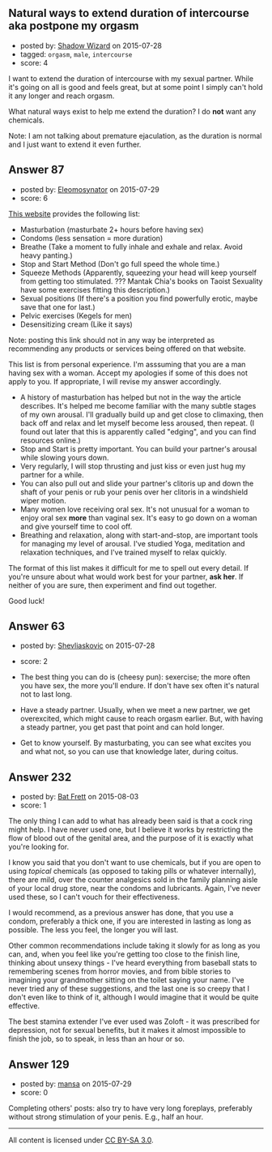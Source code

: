 ## Natural ways to extend duration of intercourse aka postpone my orgasm

- posted by: [Shadow Wizard](https://stackexchange.com/users/201110/shadow-wizard) on 2015-07-28
- tagged: `orgasm`, `male`, `intercourse`
- score: 4

I want to extend the duration of intercourse with my sexual partner. While it's going on all is good and feels great, but at some point I simply can't hold it any longer and reach orgasm.

What natural ways exist to help me extend the duration? I do **not** want any chemicals.

Note: I am not talking about premature ejaculation, as the duration is normal and I just want to extend it even further.


## Answer 87

- posted by: [Eleomosynator](https://stackexchange.com/users/1312239/eleomosynator) on 2015-07-29
- score: 6

[This website](http://www.increasespermvolume.com/how-to-prolong-ejaculation-during-intercourse/)  provides the following list:

 - Masturbation (masturbate 2+ hours before having sex)
 - Condoms (less sensation = more duration)
 - Breathe (Take a moment to fully inhale and exhale and relax.  Avoid heavy panting.)
 - Stop and Start Method (Don't go full speed the whole time.)
 - Squeeze Methods (Apparently, squeezing your head will keep yourself from getting too stimulated. ???  Mantak Chia's books on Taoist Sexuality have some exercises fitting this description.)
 - Sexual positions  (If there's a position you find powerfully erotic, maybe save that one for last.)
 - Pelvic exercises (Kegels for men)
 - Desensitizing cream (Like it says)

Note: posting this link should not in any way be interpreted as recommending any products or services being offered on that website.

This list is from personal experience.  I'm asssuming that you are a man having sex with a woman.  Accept my apologies if some of this does not apply to you.  If appropriate, I will revise my answer accordingly.

 - A history of masturbation has helped but not in the way the article describes.  It's helped me become familiar with the many subtle stages of my own arousal.  I'll gradually build up and get close to climaxing, then back off and relax and let myself become less aroused, then repeat.  (I found out later that this is apparently called "edging", and you can find resources online.)
 - Stop and Start is pretty important.  You can build your partner's arousal while slowing yours down.
  - Very regularly, I will stop thrusting and just kiss or even just hug my partner for a while.
  - You can also pull out and slide your partner's clitoris up and down the shaft of your penis or rub your penis over her clitoris in a windshield wiper motion.
  - Many women love receiving oral sex.  It's not unusual for a woman to enjoy oral sex **more** than vaginal sex.  It's easy to go down on a woman and give yourself time to cool off.
 - Breathing and relaxation, along with start-and-stop, are important tools for managing my level of arousal.  I've studied Yoga, meditation and relaxation techniques, and I've trained myself to relax quickly.

The format of this list makes it difficult for me to spell out every detail.  If you're unsure about what would work best for your partner, **ask her**.  If neither of you are sure, then experiment and find out together.

Good luck!


## Answer 63

- posted by: [Shevliaskovic](https://stackexchange.com/users/2701794/shevliaskovic) on 2015-07-28
- score: 2

 - The best thing you can do is (cheesy pun): sexercise; the more often you have sex, the more you'll endure. If don't have sex often it's natural not to last long. 
 - Have a steady partner. Usually, when we meet a new partner, we get overexcited, which might cause to reach orgasm earlier. But, with having a steady partner, you get past that point and can hold longer.
 - Get to know yourself. By masturbating, you can see what excites you and what not, so you can use that knowledge later, during coitus. 


## Answer 232

- posted by: [Bat Frett](https://stackexchange.com/users/6095099/bat-frett) on 2015-08-03
- score: 1

The only thing I can add to what has already been said is that a cock ring might help.  I have never used one, but I believe it works by restricting the flow of blood out of the genital area, and the purpose of it is exactly what you're looking for.  

I know you said that you don't want to use chemicals, but if you are open to using *topical* chemicals (as opposed to taking pills or whatever internally), there are mild, over the counter analgesics sold in the family planning aisle of your local drug store, near the condoms and lubricants.  Again, I've never used these, so I can't vouch for their effectiveness.  

I would recommend, as a previous answer has done, that you use a condom, preferably a thick one, if you are interested in lasting as long as possible.  The less you feel, the longer you will last.  

Other common recommendations include taking it slowly for as long as you can, and, when you feel like you're getting too close to the finish line, thinking about unsexy things - I've heard everything from baseball stats to remembering scenes from horror movies, and from bible stories to imagining your grandmother sitting on the toilet saying your name.  I've never tried any of these suggestions, and the last one is so creepy that I don't even like to think of it, although I would imagine that it would be quite effective. 

The best stamina extender I've ever used was Zoloft - it was prescribed for depression, not for sexual benefits, but it makes it almost impossible to finish the job, so to speak, in less than an hour or so.  


## Answer 129

- posted by: [mansa](https://stackexchange.com/users/6703925/mansa) on 2015-07-29
- score: 0

Completing others' posts: also try to have very long foreplays, preferably without strong stimulation of your penis. E.g., half an hour.



---

All content is licensed under [CC BY-SA 3.0](https://creativecommons.org/licenses/by-sa/3.0/).
